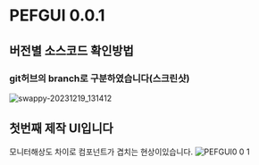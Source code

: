 # PEFGUI 0.0.1
## 버전별 소스코드 확인방법
### git허브의 branch로 구분하였습니다(스크린샷)
![swappy-20231219_131412](https://github.com/yumzi114/pefgui/assets/95202277/1295db1b-e009-4365-ae7e-4f8e42fa3de2)

## 첫번째 제작 UI입니다 
모니터해상도 차이로 컴포넌트가 겹치는 현상이있습니다.
![PEFGUI0 0 1](https://github.com/yumzi114/pefgui/assets/95202277/2ef8f0ab-8ef3-486a-bd60-7b48cb8538b8)